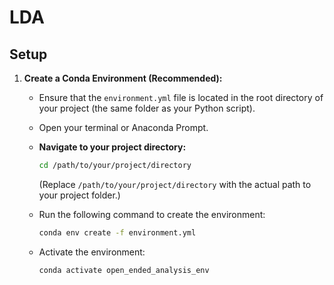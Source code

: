 # LDA

## Setup

1.  **Create a Conda Environment (Recommended):**

    * Ensure that the `environment.yml` file is located in the root directory of your project (the same folder as your Python script).

    * Open your terminal or Anaconda Prompt.

    * **Navigate to your project directory:**

        ```bash
        cd /path/to/your/project/directory
        ```

        (Replace `/path/to/your/project/directory` with the actual path to your project folder.)

    * Run the following command to create the environment:

        ```bash
        conda env create -f environment.yml
        ```

    * Activate the environment:

        ```bash
        conda activate open_ended_analysis_env
        ```
